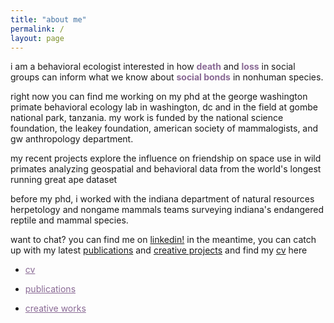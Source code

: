 ```yaml
---
title: "about me"
permalink: /
layout: page
--- 
```


i am a behavioral ecologist interested in how <span style="color: #8A6A95; font-weight: bold;">**death**</span> and <span style="color: #8A6A95; font-weight: bold; ">**loss**</span> in social groups can inform what we know about <span style="color: #8A6A95; font-weight: bold; ">**social bonds**</span> in nonhuman species. 

right now you can find me working on my phd at the george washington primate behavioral ecology lab in washington, dc and in the field at gombe national park, tanzania. my work is funded by the national science foundation, the leakey foundation, american society of mammalogists, and gw anthropology department.

my recent projects explore the influence on friendship on space use in wild primates analyzing geospatial and behavioral data from the world's longest running great ape dataset

before my phd, i worked with the indiana department of natural resources herpetology and nongame mammals teams surveying indiana's endangered reptile and mammal species.  

want to chat? you can find me on [linkedin!](https://www.linkedin.com/in/abigail-mcclain) in the meantime, you can catch up with my latest [publications](https://armcclain.github.io/publications/) and [creative projects](https://armcclain.github.io/creative%20works/) and find my [cv](https://github.com/user-attachments/files/18370120/McClain_Abigail_2pg_CV_JAN_2025.pdf) here


- <a href="[https://github.com/yourusername/your-repository/blob/main/path/to/cv.pdf](https://github.com/user-attachments/files/18370120/McClain_Abigail_2pg_CV_JAN_2025.pdf)" style="color: #8A6A95;">cv</a>

- <a href="https://armcclain.github.io/publications/" style="color: #8A6A95;">publications</a>

- <a href="[https://github.com/yourusername/your-repository/creative-works](https://armcclain.github.io/creative%20works/)" style="color: #8A6A95;">creative works</a> 
